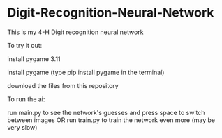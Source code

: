 # Digit-Recognition-Neural-Network

This is my 4-H Digit recognition neural network

To try it out:

install pygame 3.11

install pygame (type pip install pygame in the terminal)

download the files from this repository

To run the ai:

run main.py to see the network's guesses and press space to switch between images OR run train.py to train the network even more (may be very slow)

